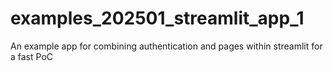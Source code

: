 # examples_202501_streamlit_app_1
An example app for combining authentication and pages within streamlit for a fast PoC
